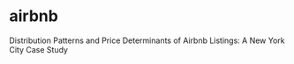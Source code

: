 # airbnb
Distribution Patterns and Price Determinants of Airbnb Listings: A New York City Case Study
